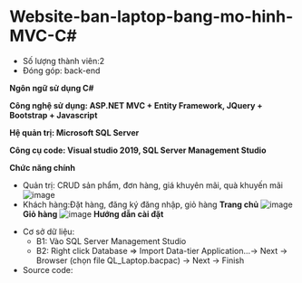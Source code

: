 # Website-ban-laptop-bang-mo-hinh-MVC-C#

- Số lượng thành viên:2
- Đóng góp: back-end

**Ngôn ngữ sử dụng C#**

**Công nghệ sử dụng: ASP.NET MVC + Entity Framework, JQuery + Bootstrap + Javascript**

**Hệ quản trị: Microsoft SQL Server**

**Công cụ code: Visual studio 2019, SQL Server Management Studio**

**Chức năng chính**
  + Quản trị: CRUD sản phẩm, đơn hàng, giá khuyên mãi, quà khuyến mãi
  ![image](https://user-images.githubusercontent.com/88954378/170068581-4bb0d2cf-ea0f-4832-b02d-9a7162a9599b.png)
  + Khách hàng:Đặt hàng, đăng ký đăng nhập, giỏ hàng
  **Trang chủ**
  ![image](https://user-images.githubusercontent.com/88954378/170069045-35982b03-5d6b-45ea-8a66-45bc912d2e16.png)
  **Giỏ hàng**
  ![image](https://user-images.githubusercontent.com/88954378/170069415-a33a0632-d0c1-4044-8f89-005b44a3b953.png)
**Hướng dẫn cài đặt**
 - Cơ sở dữ liệu:
    + B1: Vào SQL Server Management Studio
    + B2: Right click Database => Import Data-tier Application...-> Next -> Browser (chọn file QL_Laptop.bacpac) -> Next -> Finish
 - Source code:
